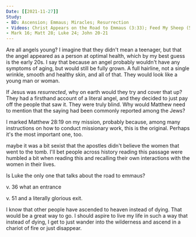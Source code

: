```yaml
---
Date: [[2021-11-27]]
Study: 
- BD: Ascension; Emmaus; Miracles; Resurrection  
- Videos: Christ Appears on the Road to Emmaus (3:33); Feed My Sheep (5:45)
- Mark 16; Matt 28; Luke 24; John 20-21
---
```

Are all angels young? I imagine that they didn't mean a teenager, but that the angel appeared as a person at optimal health, which by my best guess is the early 20s. I say that because an angel probably wouldn't have any symptoms of aging, but would still be fully grown. A full hairline, not a single wrinkle, smooth and healthy skin, and all of that. They would look like a young man or woman. 

If Jesus was *resurrected*, why on earth would they try and cover that up? They had a firsthand account of a literal angel, and they decided to just pay off the people that saw it. They were truly blind. 
Why would Matthew need to mention that the saying had been commonly reported among the Jews?

I marked Matthew 28:19 on my mission, probably because, among many instructions on how to conduct missionary work, this is the original. Perhaps it's the most important one, too.

maybe it was a bit sexist that the apostles didn't believe the women that went to the tomb. I'll bet people across history reading this passage were humbled a bit when reading this and recalling their own interactions with the women in their lives.

Is Luke the only one that talks about the road to emmaus?

v. 36 what an entrance

v. 51 and a literally glorious exit.

I know that other people have ascended to heaven instead of dying. That would be a great way to go. I should aspire to live my life in such a way that instead of dying, I get to just wander into the wilderness and ascend in a chariot of fire or just disappear.
